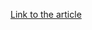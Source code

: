 [Link to the article](https://documents.trendmicro.com/assets/white_papers/wp-uncovering-DRBcontrol.pdf)
